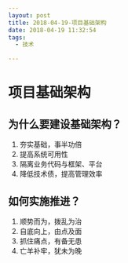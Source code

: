```yaml
---
layout: post
title: 2018-04-19-项目基础架构
date: 2018-04-19 11:32:54
tags:
  - 技术

---
```


# 项目基础架构

##  为什么要建设基础架构？

1. 夯实基础，事半功倍
2. 提高系统可用性
3. 隔离业务代码与框架、平台
4. 降低技术债，提高管理效率

## 如何实施推进？

1. 顺势而为，拨乱为治
2. 自底向上，由点及面
3. 抓住痛点，有备无患
4. 亡羊补牢，犹未为晚
